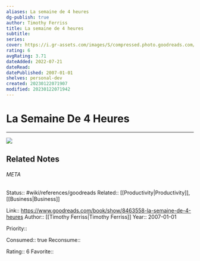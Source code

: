 ```yaml
---
aliases: La semaine de 4 heures
dg-publish: true
author: Timothy Ferriss
title: La semaine de 4 heures
subtitle: 
series: 
cover: https://i.gr-assets.com/images/S/compressed.photo.goodreads.com/books/1327629844l/8463558.jpg
rating: 6
avgRating: 3.71
dateAdded: 2022-07-21
dateRead: 
datePublished: 2007-01-01
shelves: personal-dev
created: 20230122071907
modified: 20230122071942
---
```

# La Semaine De 4 Heures
---
![](https://i.gr-assets.com/images/S/compressed.photo.goodreads.com/books/1327629844l/8463558.jpg)

## Related Notes




###### META
Status:: #wiki/references/goodreads
Related:: [[Productivity\|Productivity]], [[Business\|Business]]

Link:: https://www.goodreads.com/book/show/8463558-la-semaine-de-4-heures
Author:: [[Timothy Ferriss\|Timothy Ferriss]]
Year:: 2007-01-01

Priority:: 

Consumed:: true
Reconsume:: 

Rating:: 6
Favorite:: 
